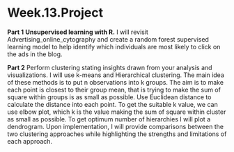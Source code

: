 # Week.13.Project
   **Part 1**
**Unsupervised learning with R.** 
I will revisit Advertising_online_cytography and create a random forest supervised learning model to help identify which individuals are most likely to click on the ads in the blog.

**Part 2**
Perform clustering stating insights drawn from your analysis and visualizations.
I will use k-means and Hierarchical clustering. The main idea of these methods is to put n observations into k groups. The aim is to make each point is closest to their group mean, that is trying to make the sum of square within groups is as small as possible. Use Euclidean distance to calculate the distance into each point. To get the suitable k value, we can use elbow plot, which k is the value making the sum of square within cluster as small as possible. To get optimum number of hierarchies I will plot a dendrogram.
Upon implementation, I will provide comparisons between the two clustering approaches while highlighting the strengths and limitations of each approach.
